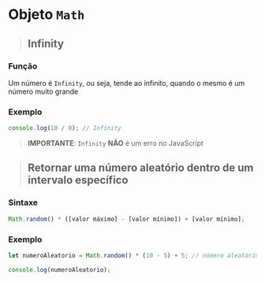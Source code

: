 # Objeto `Math`

> ## **Infinity**

### **Função**

Um número é `Infinity`, ou seja, tende ao infinito, quando o mesmo é um número muito grande

### Exemplo

```js
console.log(10 / 0); // Infinity
```

> **IMPORTANTE**: `Infinity` **NÃO** é um erro no JavaScript

> ## **Retornar uma número aleatório dentro de um intervalo específico**

### **Sintaxe**

```js
Math.random() * ([valor máximo] - [valor mínimo]) + [valor mínimo];
```

### **Exemplo**

```js
let numeroAleatorio = Math.random() * (10 - 5) + 5; // número aleatório entre "5" e "10"

console.log(numeroAleatorio);
```
